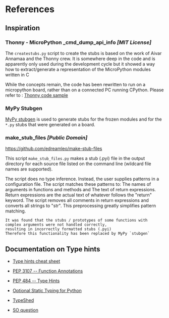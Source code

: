 # References 

## Inspiration 

### Thonny - MicroPython _cmd_dump_api_info  _[MIT License]_

The `createstubs.py` script to create the stubs is based on the work of Aivar Annamaa and the Thonny crew.
It is somewhere deep in the code and is apparently only used during the development cycle but it showed a way how to extract/generate a representation of the MicroPython modules written in C

While the concepts remain,  the code has been rewritten to run on a micropython board, rather than on a connected PC running CPython.
Please refer to :  [Thonny code sample](https://github.com/thonny/thonny/blob/786f63ff4460abe84f28c14dad2f9e78fe42cc49/thonny/plugins/micropython/__init__.py#L608)


### MyPy Stubgen

[MyPy stubgen](https://github.com/python/mypy/blob/master/docs/source/stubgen.rst#automatic-stub-generation-stubgen) is used to generate stubs for the frozen modules and for the `*.py` stubs that were generated on a board.  

### make_stub_files _[Public Domain]_ 

https://github.com/edreamleo/make-stub-files

This script `make_stub_files.py` makes a stub (.pyi) file in the output directory for each source file listed on the command line (wildcard file names are supported). 

The script does no type inference. Instead, the user supplies patterns in a configuration file. The script matches these patterns to:
The names of arguments in functions and methods and
The text of return expressions. Return expressions are the actual text of whatever follows the "return" keyword. The script removes all comments in return expressions and converts all strings to "str". This preprocessing greatly simplifies pattern matching.

```{note}
It was found that the stubs / prototypes of some functions with complex arguments were not handled correctly,
resulting in incorrectly formatted stubs (.pyi)  
Therefore this functionality has been replaced by MyPy `stubgen` 
```
## Documentation on Type hints

- [Type hints cheat sheet](https://github.com/python/mypy/blob/master/docs/source/cheat_sheet_py3.rst#type-hints-cheat-sheet-python-3)

- [PEP 3107 -- Function Annotations](https://www.python.org/dev/peps/pep-3107/)
- [PEP 484 -- Type Hints](https://www.python.org/dev/peps/pep-0484/)
- [Optional Static Typing for Python](https://github.com/python/mypy#mypy-optional-static-typing-for-python)
- [TypeShed](https://github.com/python/typeshed/)
- [SO question](https://stackoverflow.com/questions/35602541/create-pyi-files-automatically)


[stubs-repo]:   https://github.com/Josverl/micropython-stubs
[stubs-repo2]:  https://github.com/BradenM/micropy-stubs
[micropython-stubber]: https://github.com/Josverl/micropython-stubber
[micropython-stubs]: https://github.com/Josverl/micropython-stubs#micropython-stubs
[micropy-cli]: https://github.com/BradenM/micropy-cli
[using-the-stubs]: https://github.com/Josverl/micropython-stubs#using-the-stubs
[demo]:         docs/img/demo.gif	"demo of writing code using the stubs"
[stub processing order]: docs/img/stuborder_pylance.png	"recommended stub processing order"
[naming-convention]: #naming-convention-and-stub-folder-structure
[all-stubs]: https://github.com/Josverl/micropython-stubs/blob/main/firmwares.md
[micropython]: https://github.com/micropython/micropython
[micropython-lib]:  https://github.com/micropython/micropython-lib
[pycopy]: https://github.com/pfalcon/pycopy
[pycopy-lib]: https://github.com/pfalcon/pycopy-lib
[createstubs-flow]: docs/img/createstubs-flow.png
[symlink]: #create-a-symbolic-link

